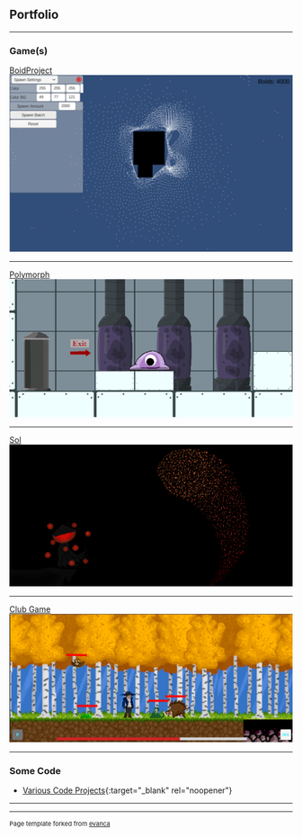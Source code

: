 ## Portfolio

---

### Game(s) 

[BoidProject](/boidproject.md)
<img src="images/image.png?raw=true"/>

---

[Polymorph](/polymorph.md)
<img src="images/polyCap2.PNG?raw=true"/>

---

[Sol](/sol.md)
<img src="images/SolBackground.png?raw=true"/>

---
[Club Game](/Club_Project.md)
<img src="images/2DPlatformer.PNG?raw=true"/>

---

### Some Code

- [Various Code Projects](https://github.com/ParkerAllen/VariousCodeProjects){:target="_blank" rel="noopener"}

---




---
<p style="font-size:11px">Page template forked from <a href="https://github.com/evanca/quick-portfolio">evanca</a></p>
<!-- Remove above link if you don't want to attibute -->

